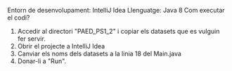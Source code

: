 Entorn de desenvolupament: IntelliJ Idea
Llenguatge: Java 8
Com executar el codi?
1. Accedir al directori "PAED_PS1_2" i copiar els datasets que es vulguin fer servir.
2. Obrir el projecte a IntelliJ Idea
3. Canviar els noms dels datasets a la linia 18 del Main.java
4. Donar-li a "Run".
